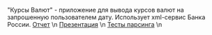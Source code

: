 "Курсы Валют" - приложение для вывода курсов валют на запрошенную пользователем дату. Использует xml-сервис Банка России.
[Отчет](https://github.com/nikbelen/currency_w/blob/main/docs/report.pdf) \n
[Презентация](https://github.com/nikbelen/currency_w/blob/main/docs/report_pres.pdf) \n
[Тесты парсинга](https://github.com/nikbelen/testing_lab_3) \n
